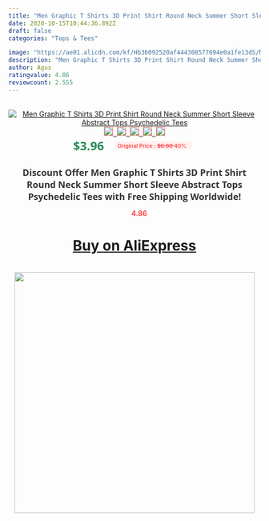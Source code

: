 ```yaml
---
title: "Men Graphic T Shirts 3D Print Shirt Round Neck Summer Short Sleeve Abstract Tops Psychedelic Tees"
date: 2020-10-15T10:44:36.892Z
draft: false
categories: "Tops & Tees"

image: "https://ae01.alicdn.com/kf/Hb36092520af444308577694e0a1fe13dS/Men-Graphic-T-Shirts-3D-Print-Shirt-Round-Neck-Summer-Short-Sleeve-Abstract-Tops-Psychedelic-Tees.jpg"
description: "Men Graphic T Shirts 3D Print Shirt Round Neck Summer Short Sleeve Abstract Tops Psychedelic Tees"
author: Agus
ratingvalue: 4.86
reviewcount: 2.555
---
```

<br>
<div style="text-align: center;">
<a href="https://s.click.aliexpress.com/e/_AmwKBF" target="_blank" rel="nofollow noopener noreferrer"><img alt="Men Graphic T Shirts 3D Print Shirt Round Neck Summer Short Sleeve Abstract Tops Psychedelic Tees" class="magnifier-image" src="https://ae01.alicdn.com/kf/Hb36092520af444308577694e0a1fe13dS/Men-Graphic-T-Shirts-3D-Print-Shirt-Round-Neck-Summer-Short-Sleeve-Abstract-Tops-Psychedelic-Tees.jpg_640x640.jpg">
<br>
<img style="border:1px solid salmon" src="https://ae01.alicdn.com/kf/Hb36092520af444308577694e0a1fe13dS/Men-Graphic-T-Shirts-3D-Print-Shirt-Round-Neck-Summer-Short-Sleeve-Abstract-Tops-Psychedelic-Tees.jpg_120x120.jpg">&nbsp;&nbsp;<img style="border:1px solid salmon" src="https://ae01.alicdn.com/kf/Had6951b96b9947f1b99a223248bbb00au/Men-Graphic-T-Shirts-3D-Print-Shirt-Round-Neck-Summer-Short-Sleeve-Abstract-Tops-Psychedelic-Tees.jpg_120x120.jpg">&nbsp;&nbsp;<img style="border:1px solid salmon" src="_120x120.jpg">&nbsp;&nbsp;<img style="border:1px solid salmon" src="_120x120.jpg">&nbsp;&nbsp;<img style="border:1px solid salmon" src="_120x120.jpg"></a></div><br0>
<div style="text-align: center;"><span style="background-color: white; border: 0px; box-sizing: border-box; color: seagreen; display: inline-block; font-family: &quot;open sans&quot; , &quot;arial&quot; , &quot;helvetica&quot; , sans-serif , &quot;heiti&quot;; font-size: 24px; font-stretch: inherit; font-weight: 700; line-height: inherit; margin: 0px 10px 0px 0px; padding: 0px; vertical-align: middle;">$3.96 </span>
<span style="background: rgb(255 , 241 , 241); border-radius: 3px; border: 0px; box-sizing: border-box; color: #ff4747; display: inline-block; font-family: inherit; font-size: 12px; font-stretch: inherit; font-style: inherit; font-variant: inherit; font-weight: 600; line-height: inherit; margin: 0px; padding: 2px 5px; transform: scale(0.9); vertical-align: middle;">Original Price : <b style="text-decoration: line-through;">$6.60 </b> 40%&nbsp;&nbsp;</span></div>
<h1 style="color: #333333; display: inline-block; font-family: &quot;open sans&quot; , &quot;arial&quot; , &quot;helvetica&quot; , sans-serif , &quot;heiti&quot;; font-size: 18px; font-stretch: inherit; font-weight: 700; text-align: center;">Discount Offer Men Graphic T Shirts 3D Print Shirt Round Neck Summer Short Sleeve Abstract Tops Psychedelic Tees with Free Shipping Worldwide!</h1>
<div style="color: #ff4747; text-align: center;">
<img src="https://4.bp.blogspot.com/-M0ZcTcb-5uY/XleCXlxnR4I/AAAAAAAAAEc/OrjgMkXV1oMQFaCRZj5HQwOCBcu3w1FegCPcBGAYYCw/s1600/star.png" style="height: 15px;">&nbsp;<b>4.86</b></div>
<div class="button_cont" align="center"><a class="buynow_a" href="https://s.click.aliexpress.com/e/_AmwKBF" target="_blank" rel="nofollow noopener noreferrer"><H1>Buy on AliExpress</H1></a></div><br>
<div class="separator" style="clear: both; text-align: center;">
<img src="https://lh3.googleusercontent.com/-pTy5HemUv9M/XlePHvY0dAI/AAAAAAAAAE4/0nX5iRUoIWY8eMW9Dpxeirr157OZliDIgCLcBGAsYHQ/s1600/badge.gif" width="480">
</div>

